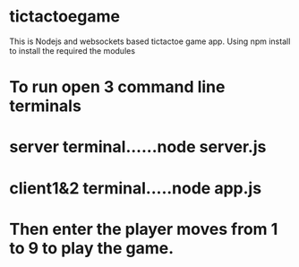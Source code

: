 # tictactoegame
  This is Nodejs and websockets based tictactoe game app.
  Using npm install to install the required the modules
# To run open 3 command line terminals
# server terminal......node server.js
# client1&2 terminal.....node app.js
# Then enter the player moves from 1 to 9 to play the game.
